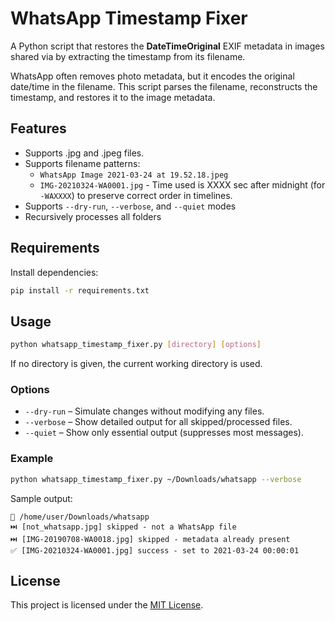 # WhatsApp Timestamp Fixer

A Python script that restores the **DateTimeOriginal** EXIF metadata in images shared via by extracting the timestamp from its filename.

WhatsApp often removes photo metadata, but it encodes the original date/time in the filename. This script parses the filename, reconstructs the timestamp, and restores it to the image metadata.

## Features

- Supports .jpg and .jpeg files.
- Supports filename patterns:
  - `WhatsApp Image 2021-03-24 at 19.52.18.jpeg`
  - `IMG-20210324-WA0001.jpg` - Time used is XXXX sec after midnight (for `-WAXXXX`) to preserve correct order in timelines.
- Supports `--dry-run`, `--verbose`, and `--quiet` modes
- Recursively processes all folders

## Requirements

Install dependencies:

```bash
pip install -r requirements.txt
```

## Usage


```bash
python whatsapp_timestamp_fixer.py [directory] [options]
```

If no directory is given, the current working directory is used.

### Options

- `--dry-run` – Simulate changes without modifying any files.
- `--verbose` – Show detailed output for all skipped/processed files.
- `--quiet` – Show only essential output (suppresses most messages).

### Example

```bash
python whatsapp_timestamp_fixer.py ~/Downloads/whatsapp --verbose
```

Sample output:

```
📂 /home/user/Downloads/whatsapp
⏭️ [not_whatsapp.jpg] skipped - not a WhatsApp file
⏭️ [IMG-20190708-WA0018.jpg] skipped - metadata already present
✅ [IMG-20210324-WA0001.jpg] success - set to 2021-03-24 00:00:01
```

## License

This project is licensed under the [MIT License](LICENSE).

